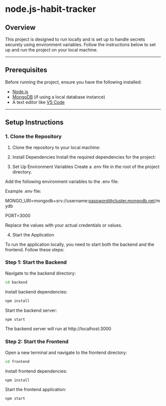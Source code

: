 # node.js-habit-tracker

## Overview
This project is designed to run locally and is set up to handle secrets securely using environment variables. Follow the instructions below to set up and run the project on your local machine.


---


## Prerequisites
Before running the project, ensure you have the following installed:

- [Node.js](https://nodejs.org/) 
- [MongoDB](https://www.mongodb.com/) (if using a local database instance)
- A text editor like [VS Code](https://code.visualstudio.com/)

---

## Setup Instructions

### 1. Clone the Repository
1. Clone the repository to your local machine:

2. Install Dependencies
Install the required dependencies for the project:

3. Set Up Environment Variables
Create a .env file in the root of the project directory.

Add the following environment variables to the .env file:

Example .env file:

MONGO_URI=mongodb+srv://username:password@cluster.mongodb.net/mydb

PORT=3000

Replace the values with your actual credentials or values.



4. Start the Application


To run the application locally, you need to start both the backend and the frontend. Follow these steps:

### Step 1: Start the Backend

Navigate to the backend directory:
 ```bash
 cd backend
```

Install backend dependencies:

 ```bash
npm install
```
Start the backend server:

 ```bash
npm start
```

The backend server will run at http://localhost:3000 

### Step 2: Start the Frontend
Open a new terminal and navigate to the frontend directory:

```bash
cd frontend
```

Install frontend dependencies:

```bash
npm install
```

Start the frontend application:

```bash
npm start
```






